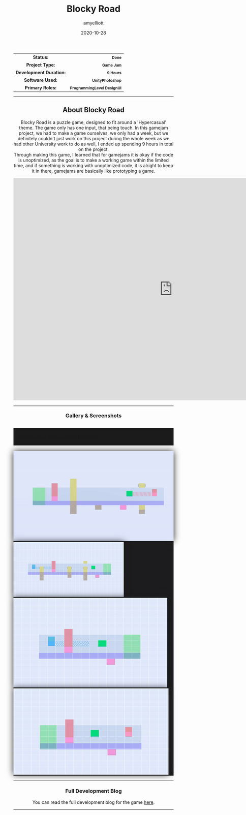 ﻿---
layout: post
title:  "Blocky Road"
type: "Game Development Blog"
color: "background-color: seagreen"
summary: "Blocky Road is a puzzle game designed around the theme 'Hyper-Casual'. <small>(TDEMO Hypercasual)</small>"
author: amyelliott
date: '2020-10-28'
category: ['game-development', 'game-jam', 'solo', 'unity']
thumbnail: /assets/img/posts/BlockyRoad/cover.png
keywords: hypercasual, gamejam, teamwork, puzzles
permalink: /blog/blocky-road/
usemathjax: true
genre: ['Hypercasual', 'Teamwork', 'Puzzles']
hasRepository: true
repo: "AmyE123/Blocky-Road"
ghReadme: "https://github-readme-stats.vercel.app/api/pin/?username=AmyE123&repo=Blocky-Road&show_owner=true&theme=darcula"
browser_playable: true
hidden: true
---

<!--- ------------------ -->
<!--- Status of the game -->
<!--- ------------------ -->
<div class="table-mobile">
    <table>
        <tr>
            <th style="border: 0px !important">Status:</th>
            <th style="text-align:right; border: 0px !important"><small class="btn btn-col status-button">Done</small></th>
        </tr>
        <tr>
            <th style="border: 0px !important">Project Type:</th> 
            <th style="text-align:right; border: 0px !important"><small class="btn btn-col status-button">Game Jam</small></th>
        </tr>
        <tr>
            <th style="border: 0px !important">Development Duration:</th>
            <th style="text-align:right; border: 0px !important"><small class="btn btn-col status-button">9 Hours</small></th>
        </tr>
        <tr>
            <th style="border: 0px !important">Software Used:</th>
            <th style="text-align:right; border: 0px !important"><small class="btn btn-col status-button">Unity</small><small class="btn btn-col status-button">Photoshop</small></th>
        </tr>
        <tr>
            <th style="border: 0px !important">Primary Roles:</th>
            <th style="text-align:right; border: 0px !important"><small class="btn btn-col status-button">Programming</small><small class="btn btn-col status-button">Level Design</small><small class="btn btn-col status-button">UI</small></th>
        </tr>
    </table>
</div>

<hr>
<!--- ---------------------------- -->
<!--- Main description of the game -->
<!--- ---------------------------- -->
<div class = "card">
    <h2 style="text-align: center;">About Blocky Road</h2>
    <p style="text-align: center;">Blocky Road is a puzzle game, designed to fit around a 'Hypercasual' theme. The game only has one input, that being touch. In this gamejam project, we had to make a game ourselves, we only had a week, but we definitely couldn't just work on this project during the whole week as we had other University work to do as well, I ended up spending 9 hours in total on the project.<br />Through making this game, I learned that for gamejams it is okay if the code is unoptimized, as the goal is to make a working game within the limited time, and if something is working with unoptimized code, it is alright to keep it in there, gamejams are basically like prototyping a game.</p>
</div>

<!--- ------------------------------------ -->
<!--- Embed or Youtube Footage of the game -->
<!--- ------------------------------------ -->
<div style="text-align: center;"><iframe frameborder="0" src="https://itch.io/embed-upload/2892379?color=333333" allowfullscreen="" width="1000" height="700"><a href="https://amy-elliott.itch.io/blockyroads">Play Blocky Road on itch.io</a></iframe></div>

<hr>
<!--- ------------------------------------ -->
<!--- Gallery and screenshots for the game -->
<!--- ------------------------------------ -->
<h3 style="text-align:center; margin-top: 20px; margin-bottom: 20px">Gallery & Screenshots</h3>
<div class="panel-heading active" role="tab" id="headingOne">
    <h2 class="panel-title" style="word-wrap: normal; padding: 15px; background-color: #1b1b1b">
    <a role="button" data-toggle="collapse" data-parent="#accordion" href="#collapseGall" aria-expanded="true" aria-controls="collapseGall" style="font-size: 18px; padding: 0px !important">
        Gameplay Screenshots/GIFs
    </a>
    </h2>                                
</div>
<div id="collapseGall" class="panel-collapse collapse" role="tabpanel" aria-labelledby="headingOne">
    <div class="panel-body">
        <div class = "widcard" style="background-color: #1c1c1e; margin-bottom: 0px !important">
            <img src="/assets/img/posts/BlockyRoad/1.gif" style="max-width: -webkit-fill-available; box-shadow: 0px 0px 20px #202022;">
        </div>
        <div class = "widcard" style="background-color: #1c1c1e; margin-bottom: 0px !important">
            <img src="/assets/img/posts/BlockyRoad/1.png" style="max-width: -webkit-fill-available; box-shadow: 0px 0px 20px #202022;">
        </div>
        <div class = "widcard" style="background-color: #1c1c1e; margin-bottom: 0px !important">
            <img src="/assets/img/posts/BlockyRoad/2.png" style="max-width: -webkit-fill-available; box-shadow: 0px 0px 20px #202022;">
        </div>
        <div class = "widcard" style="background-color: #1c1c1e; margin-bottom: 0px !important">
            <img src="/assets/img/posts/BlockyRoad/3.png" style="max-width: -webkit-fill-available; box-shadow: 0px 0px 20px #202022;">
        </div>
    </div>
</div>

<!--- ------------------------------------------------------- -->
<!--- Development overviews for the game, to give an insight. -->
<!--- ------------------------------------------------------- -->
<hr>
<h3 style="text-align:center">Full Development Blog</h3>
<p style="text-align:center">You can read the full development blog for the game <a class = "a-text" href="https://amyelliottuop.wordpress.com/technical-game-development-tdemo/game-2-23-10-20/" target="_blank">here</a>.</p> 
<hr>

